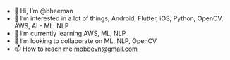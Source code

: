 - 👋 Hi, I’m @bheeman 
- 👀 I’m interested in a lot of things, Android, Flutter, iOS, Python, OpenCV, AWS, AI - ML, NLP 
- 🌱 I’m currently learning AWS, ML, NLP
- 💞️ I’m looking to collaborate on ML, NLP, OpenCV
- 📫 How to reach me mobdevn@gmail.com

<!---
mobdevn/mobdevn is a ✨ special ✨ repository because its `README.md` (this file) appears on your GitHub profile.
You can click the Preview link to take a look at your changes.
--->
